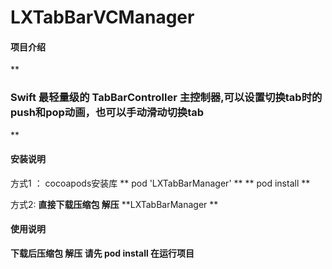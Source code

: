 # LXTabBarVCManager

#### 项目介绍
 **

### Swift 最轻量级的 TabBarController 主控制器,可以设置切换tab时的push和pop动画，也可以手动滑动切换tab
** 

#### 安装说明
方式1 ： cocoapods安装库 
        ** pod 'LXTabBarManager' **
        ** pod install ** 

方式2:   **直接下载压缩包 解压**    **LXTabBarManager **   

#### 使用说明
 **下载后压缩包 解压   请先 pod install  在运行项目** 

